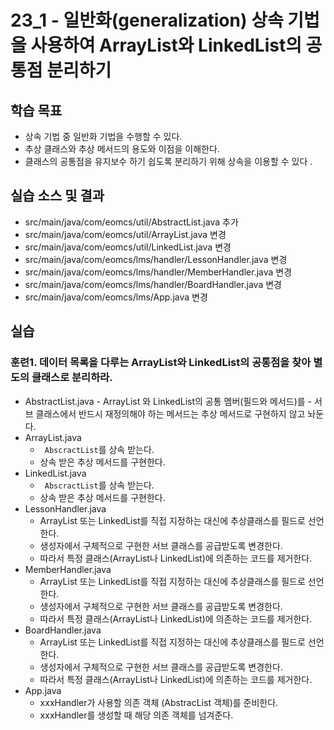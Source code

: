# 23_1 - 일반화(generalization) 상속 기법을 사용하여 ArrayList와 LinkedList의 공통점 분리하기

## 학습 목표

- 상속 기법 중 일반화 기법을 수행할 수 있다. 
- 추상 클래스와 추상 메서드의 용도와 이점을 이해한다. 
- 클래스의 공통점을 유지보수 하기 쉽도록 분리하기 위해 상속을 이용할 수 있다 .


## 실습 소스 및 결과

- src/main/java/com/eomcs/util/AbstractList.java 추가
- src/main/java/com/eomcs/util/ArrayList.java 변경
- src/main/java/com/eomcs/util/LinkedList.java 변경
- src/main/java/com/eomcs/lms/handler/LessonHandler.java 변경
- src/main/java/com/eomcs/lms/handler/MemberHandler.java 변경
- src/main/java/com/eomcs/lms/handler/BoardHandler.java 변경
- src/main/java/com/eomcs/lms/App.java 변경

## 실습

### 훈련1.  데이터 목록을 다루는 ArrayList와 LinkedList의 공통점을 찾아 별도의 클래스로 분리하라.

- AbstractList.java
		- ArrayList 와 LinkedList의 공통 멤버(필드와 메서드)를
		- 서브 클래스에서 반드시 재정의해야 하는 메서드는 추상 메서드로 구현하지 않고 놔둔다. 	
- ArrayList.java
    - ` AbscractList`를 상속 받는다.
    - 상속 받은 추상 메서드를 구현한다. 
- LinkedList.java
    - ` AbscractList`를 상속 받는다.
    - 상속 받은 추상 메서드를 구현한다.
- LessonHandler.java
    - ArrayList 또는 LinkedList를 직접 지정하는 대신에 추상클래스를 필드로 선언한다.
    - 생성자에서 구체적으로 구현한 서브 클래스를 공급받도록 변경한다. 
    - 따라서 특정 클래스(ArrayList나 LinkedList)에 의존하는 코드를 제거한다. 
- MemberHandler.java
    - ArrayList 또는 LinkedList를 직접 지정하는 대신에 추상클래스를 필드로 선언한다.
    - 생성자에서 구체적으로 구현한 서브 클래스를 공급받도록 변경한다. 
    - 따라서 특정 클래스(ArrayList나 LinkedList)에 의존하는 코드를 제거한다. 
- BoardHandler.java
    - ArrayList 또는 LinkedList를 직접 지정하는 대신에 추상클래스를 필드로 선언한다.
    - 생성자에서 구체적으로 구현한 서브 클래스를 공급받도록 변경한다. 
    - 따라서 특정 클래스(ArrayList나 LinkedList)에 의존하는 코드를 제거한다. 
- App.java
    - xxxHandler가 사용할  의존 객체 (AbstracList 객체)를 준비한다.
    - xxxHandler를 생성할 때 해당 의존 객체를 넘겨준다.  
